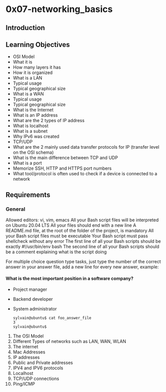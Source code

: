 # 0x07-networking_basics
## Introduction

## Learning Objectives
* OSI Model
* What it is
* How many layers it has
* How it is organized
* What is a LAN
* Typical usage
* Typical geographical size
* What is a WAN
* Typical usage
* Typical geographical size
* What is the Internet
* What is an IP address
* What are the 2 types of IP address
* What is localhost
* What is a subnet
* Why IPv6 was created
* TCP/UDP
* What are the 2 mainly used data transfer protocols for IP (transfer level on the OSI schema)
* What is the main difference between TCP and UDP
* What is a port
* Memorize SSH, HTTP and HTTPS port numbers
* What tool/protocol is often used to check if a device is connected to a network

## Requirements
### General
Allowed editors: vi, vim, emacs
All your Bash script files will be interpreted on Ubuntu 20.04 LTS
All your files should end with a new line
A README.md file, at the root of the folder of the project, is mandatory
All your Bash script files must be executable
Your Bash script must pass shellcheck without any error
The first line of all your Bash scripts should be exactly #!/usr/bin/env bash
The second line of all your Bash scripts should be a comment explaining what is the script doing

For multiple choice question type tasks, just type the number of the correct answer in your answer file, add a new line for every new answer, example:

#### What is the most important position in a software company?

* Project manager
* Backend developer
* System administrator

      sylvain@ubuntu$ cat foo_answer_file
      3
      sylvain@ubuntu$
      

1. The OSI Model
2. Different Types of networks such as LAN, WAN, WLAN
3. The internet
4. Mac Addresses
5. IP addresses
6. Public and Private addresses
7. IPV4 and IPV6 protocols
8. Localhost
9. TCP/UDP connections
10. Ping/ICMP
